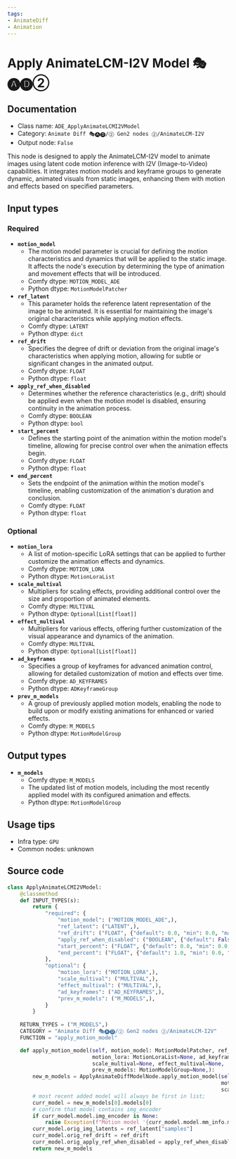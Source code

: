 ```yaml
---
tags:
- AnimateDiff
- Animation
---
```


# Apply AnimateLCM-I2V Model 🎭🅐🅓②
## Documentation
- Class name: `ADE_ApplyAnimateLCMI2VModel`
- Category: `Animate Diff 🎭🅐🅓/② Gen2 nodes ②/AnimateLCM-I2V`
- Output node: `False`

This node is designed to apply the AnimateLCM-I2V model to animate images using latent code motion inference with I2V (Image-to-Video) capabilities. It integrates motion models and keyframe groups to generate dynamic, animated visuals from static images, enhancing them with motion and effects based on specified parameters.
## Input types
### Required
- **`motion_model`**
    - The motion model parameter is crucial for defining the motion characteristics and dynamics that will be applied to the static image. It affects the node's execution by determining the type of animation and movement effects that will be introduced.
    - Comfy dtype: `MOTION_MODEL_ADE`
    - Python dtype: `MotionModelPatcher`
- **`ref_latent`**
    - This parameter holds the reference latent representation of the image to be animated. It is essential for maintaining the image's original characteristics while applying motion effects.
    - Comfy dtype: `LATENT`
    - Python dtype: `dict`
- **`ref_drift`**
    - Specifies the degree of drift or deviation from the original image's characteristics when applying motion, allowing for subtle or significant changes in the animated output.
    - Comfy dtype: `FLOAT`
    - Python dtype: `float`
- **`apply_ref_when_disabled`**
    - Determines whether the reference characteristics (e.g., drift) should be applied even when the motion model is disabled, ensuring continuity in the animation process.
    - Comfy dtype: `BOOLEAN`
    - Python dtype: `bool`
- **`start_percent`**
    - Defines the starting point of the animation within the motion model's timeline, allowing for precise control over when the animation effects begin.
    - Comfy dtype: `FLOAT`
    - Python dtype: `float`
- **`end_percent`**
    - Sets the endpoint of the animation within the motion model's timeline, enabling customization of the animation's duration and conclusion.
    - Comfy dtype: `FLOAT`
    - Python dtype: `float`
### Optional
- **`motion_lora`**
    - A list of motion-specific LoRA settings that can be applied to further customize the animation effects and dynamics.
    - Comfy dtype: `MOTION_LORA`
    - Python dtype: `MotionLoraList`
- **`scale_multival`**
    - Multipliers for scaling effects, providing additional control over the size and proportion of animated elements.
    - Comfy dtype: `MULTIVAL`
    - Python dtype: `Optional[List[float]]`
- **`effect_multival`**
    - Multipliers for various effects, offering further customization of the visual appearance and dynamics of the animation.
    - Comfy dtype: `MULTIVAL`
    - Python dtype: `Optional[List[float]]`
- **`ad_keyframes`**
    - Specifies a group of keyframes for advanced animation control, allowing for detailed customization of motion and effects over time.
    - Comfy dtype: `AD_KEYFRAMES`
    - Python dtype: `ADKeyframeGroup`
- **`prev_m_models`**
    - A group of previously applied motion models, enabling the node to build upon or modify existing animations for enhanced or varied effects.
    - Comfy dtype: `M_MODELS`
    - Python dtype: `MotionModelGroup`
## Output types
- **`m_models`**
    - Comfy dtype: `M_MODELS`
    - The updated list of motion models, including the most recently applied model with its configured animation and effects.
    - Python dtype: `MotionModelGroup`
## Usage tips
- Infra type: `GPU`
- Common nodes: unknown


## Source code
```python
class ApplyAnimateLCMI2VModel:
    @classmethod
    def INPUT_TYPES(s):
        return {
            "required": {
                "motion_model": ("MOTION_MODEL_ADE",),
                "ref_latent": ("LATENT",),
                "ref_drift": ("FLOAT", {"default": 0.0, "min": 0.0, "max": 10.0, "step": 0.001}),
                "apply_ref_when_disabled": ("BOOLEAN", {"default": False}),
                "start_percent": ("FLOAT", {"default": 0.0, "min": 0.0, "max": 1.0, "step": 0.001}),
                "end_percent": ("FLOAT", {"default": 1.0, "min": 0.0, "max": 1.0, "step": 0.001}),
            },
            "optional": {
                "motion_lora": ("MOTION_LORA",),
                "scale_multival": ("MULTIVAL",),
                "effect_multival": ("MULTIVAL",),
                "ad_keyframes": ("AD_KEYFRAMES",),
                "prev_m_models": ("M_MODELS",),
            }
        }
    
    RETURN_TYPES = ("M_MODELS",)
    CATEGORY = "Animate Diff 🎭🅐🅓/② Gen2 nodes ②/AnimateLCM-I2V"
    FUNCTION = "apply_motion_model"

    def apply_motion_model(self, motion_model: MotionModelPatcher, ref_latent: dict, ref_drift: float=0.0, apply_ref_when_disabled=False, start_percent: float=0.0, end_percent: float=1.0,
                           motion_lora: MotionLoraList=None, ad_keyframes: ADKeyframeGroup=None,
                           scale_multival=None, effect_multival=None,
                           prev_m_models: MotionModelGroup=None,):
        new_m_models = ApplyAnimateDiffModelNode.apply_motion_model(self, motion_model, start_percent=start_percent, end_percent=end_percent,
                                                                    motion_lora=motion_lora, ad_keyframes=ad_keyframes,
                                                                    scale_multival=scale_multival, effect_multival=effect_multival, prev_m_models=prev_m_models)
        # most recent added model will always be first in list;
        curr_model = new_m_models[0].models[0]
        # confirm that model contains img_encoder
        if curr_model.model.img_encoder is None:
            raise Exception(f"Motion model '{curr_model.model.mm_info.mm_name}' does not contain an img_encoder; cannot be used with Apply AnimateLCM-I2V Model node.")
        curr_model.orig_img_latents = ref_latent["samples"]
        curr_model.orig_ref_drift = ref_drift
        curr_model.orig_apply_ref_when_disabled = apply_ref_when_disabled
        return new_m_models

```
